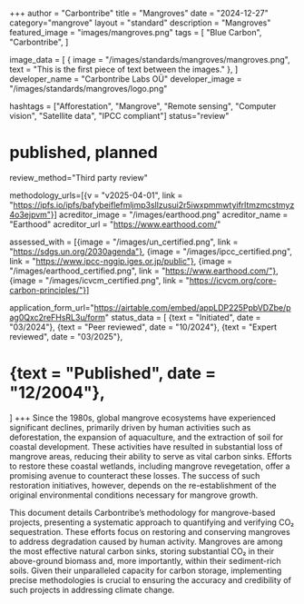 +++
author = "Carbontribe"
title = "Mangroves"
date = "2024-12-27"
category="mangrove"
layout = "standard"
description = "Mangroves"
featured_image = "images/mangroves.png"
tags = [
    "Blue Carbon",
    "Carbontribe",
]

image_data = [
  { image = "/images/standards/mangroves/mangroves.png", text = "This is the first piece of text between the images." },
]
developer_name = "Carbontribe Labs OÜ"
developer_image = "/images/standards/mangroves/logo.png"

hashtags = ["Afforestation", "Mangrove", "Remote sensing", "Computer vision", "Satellite data", "IPCC compliant"]
status="review"
# published, planned
review_method="Third party review"

methodology_urls=[{v = "v2025-04-01", link = "https://ipfs.io/ipfs/bafybeiflefmljmp3sllzusui2r5iwxpmmwtyifrltmzmcstmyz4o3ejpvm"}]
acreditor_image = "/images/earthood.png"
acreditor_name = "Earthood"
acreditor_url = "https://www.earthood.com/"

assessed_with = [{image = "/images/un_certified.png", link = "https://sdgs.un.org/2030agenda"}, {image = "/images/ipcc_certified.png", link = "https://www.ipcc-nggip.iges.or.jp/public"}, {image = "/images/earthood_certified.png", link = "https://www.earthood.com/"}, {image = "/images/icvcm_certified.png", link = "https://icvcm.org/core-carbon-principles/"}]

application_form_url="https://airtable.com/embed/appLDP225PpbVDZbe/pag0Qxc2reFHsRL3u/form"
status_data = [
  {text = "Initiated", date = "03/2024"},
  {text = "Peer reviewed", date = "10/2024"},
  {text = "Expert reviewed", date = "03/2025"},
  # {text = "Published", date = "12/2004"},
]
+++
Since the 1980s, global mangrove ecosystems have experienced significant declines, primarily driven by human activities such as deforestation, the expansion of aquaculture, and the extraction of soil for coastal development. These activities have resulted in substantial loss of mangrove areas, reducing their ability to serve as vital carbon sinks. Efforts to restore these coastal wetlands, including mangrove revegetation, offer a promising avenue to counteract these losses. The success of such restoration initiatives, however, depends on the re-establishment of the original environmental conditions necessary for mangrove growth.

This document details Carbontribe’s methodology for mangrove-based projects, presenting a systematic approach to quantifying and verifying CO₂ sequestration. These efforts focus on restoring and conserving mangroves to address degradation caused by human activity. Mangroves are among the most effective natural carbon sinks, storing substantial CO₂ in their above-ground biomass and, more importantly, within their sediment-rich soils. Given their unparalleled capacity for carbon storage, implementing precise methodologies is crucial to ensuring the accuracy and credibility of such projects in addressing climate change.
